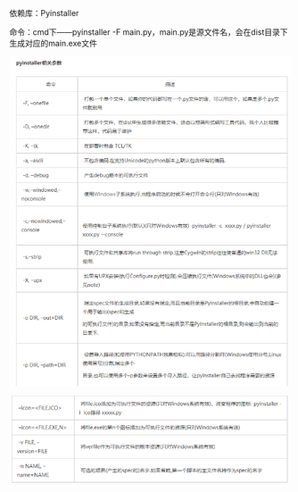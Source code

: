 依赖库：Pyinstaller

命令：cmd下——pyinstaller -F main.py，main.py是源文件名，会在dist目录下生成对应的main.exe文件

![image-20201209230723726](image\image-20201209230723726.png)

![image-20201209230735062](image\image-20201209230735062.png)

